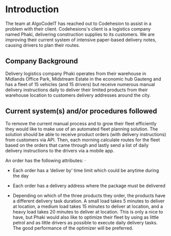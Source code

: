 # Introduction

The team at AlgoCodeIT has reached out to Codehesion to assist in a problem with their client. Codehesions's client is a logistics company named Phaki, delivering construction supplies to its customers. We are improving their current system of intensive paper-based delivery notes, causing drivers to plan their routes.

## Company Background
Delivery logistics company Phaki operates from their warehouse in Midlands Office Park, Midstream Estate in the economic hub Gauteng and has a fleet of 15 vehicles (and 15 drivers) but receive numerous manual delivery instructions daily to deliver their limited products from their warehouse location to customers delivery addresses around the city. 

## Current system(s) and/or procedures followed
To remove the current manual process and to grow their fleet efficiently they would like to make use of an automated fleet planning solution. The solution should be able to receive product orders (with delivery instructions) from customers via API. Then, each morning calculate routes for the fleet based on the orders that came through and lastly send a list of daily delivery instructions to the drivers via a mobile app.

 An order has the following attributes: · 
 * Each order has a ‘deliver by’ time limit which could be anytime during the day 

 * Each order has a delivery address where the package must be delivered 

 * Depending on which of the three products they order, the products have a different delivery task duration. A small load takes 5 minutes to deliver at location, a medium load takes 15 minutes to deliver at location, and a heavy load takes 20 minutes to deliver at location. This is only a nice to have, but Phaki would also like to optimize their fleet by using as little petrol and as little drivers as possible to execute daily delivery tasks. The good performance of the optimizer will be preferred.

